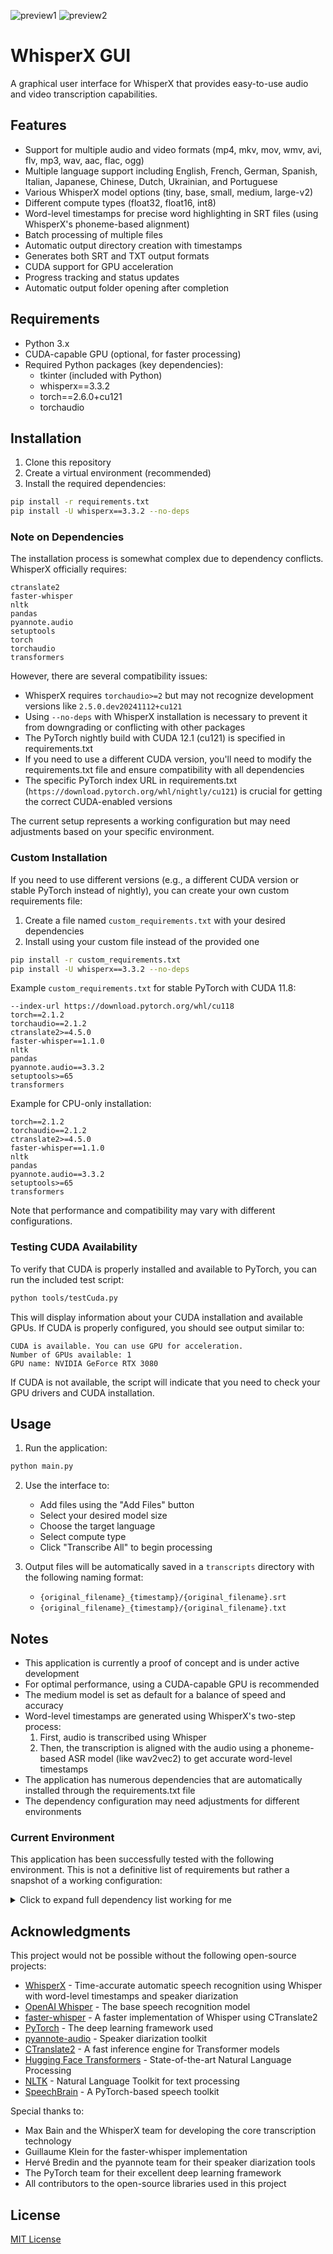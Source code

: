 ![preview1](https://github.com/fernicar/WhisperXGUI/blob/main/images/app_capture0.png)
![preview2](https://github.com/fernicar/WhisperXGUI/blob/main/images/app_capture1.png)

# WhisperX GUI

A graphical user interface for WhisperX that provides easy-to-use audio and video transcription capabilities.

## Features

- Support for multiple audio and video formats (mp4, mkv, mov, wmv, avi, flv, mp3, wav, aac, flac, ogg)
- Multiple language support including English, French, German, Spanish, Italian, Japanese, Chinese, Dutch, Ukrainian, and Portuguese
- Various WhisperX model options (tiny, base, small, medium, large-v2)
- Different compute types (float32, float16, int8)
- Word-level timestamps for precise word highlighting in SRT files (using WhisperX's phoneme-based alignment)
- Batch processing of multiple files
- Automatic output directory creation with timestamps
- Generates both SRT and TXT output formats
- CUDA support for GPU acceleration
- Progress tracking and status updates
- Automatic output folder opening after completion

## Requirements

- Python 3.x
- CUDA-capable GPU (optional, for faster processing)
- Required Python packages (key dependencies):
  - tkinter (included with Python)
  - whisperx==3.3.2
  - torch==2.6.0+cu121
  - torchaudio

## Installation

1. Clone this repository
2. Create a virtual environment (recommended)
3. Install the required dependencies:
```bash
pip install -r requirements.txt
pip install -U whisperx==3.3.2 --no-deps
```

### Note on Dependencies

The installation process is somewhat complex due to dependency conflicts. WhisperX officially requires:

```
ctranslate2
faster-whisper
nltk
pandas
pyannote.audio
setuptools
torch
torchaudio
transformers
```

However, there are several compatibility issues:

- WhisperX requires `torchaudio>=2` but may not recognize development versions like `2.5.0.dev20241112+cu121`
- Using `--no-deps` with WhisperX installation is necessary to prevent it from downgrading or conflicting with other packages
- The PyTorch nightly build with CUDA 12.1 (cu121) is specified in requirements.txt
- If you need to use a different CUDA version, you'll need to modify the requirements.txt file and ensure compatibility with all dependencies
- The specific PyTorch index URL in requirements.txt (`https://download.pytorch.org/whl/nightly/cu121`) is crucial for getting the correct CUDA-enabled versions

The current setup represents a working configuration but may need adjustments based on your specific environment.

### Custom Installation

If you need to use different versions (e.g., a different CUDA version or stable PyTorch instead of nightly), you can create your own custom requirements file:

1. Create a file named `custom_requirements.txt` with your desired dependencies
2. Install using your custom file instead of the provided one

```bash
pip install -r custom_requirements.txt
pip install -U whisperx==3.3.2 --no-deps
```

Example `custom_requirements.txt` for stable PyTorch with CUDA 11.8:

```
--index-url https://download.pytorch.org/whl/cu118
torch==2.1.2
torchaudio==2.1.2
ctranslate2>=4.5.0
faster-whisper==1.1.0
nltk
pandas
pyannote.audio==3.3.2
setuptools>=65
transformers
```

Example for CPU-only installation:

```
torch==2.1.2
torchaudio==2.1.2
ctranslate2>=4.5.0
faster-whisper==1.1.0
nltk
pandas
pyannote.audio==3.3.2
setuptools>=65
transformers
```

Note that performance and compatibility may vary with different configurations.

### Testing CUDA Availability

To verify that CUDA is properly installed and available to PyTorch, you can run the included test script:

```bash
python tools/testCuda.py
```

This will display information about your CUDA installation and available GPUs. If CUDA is properly configured, you should see output similar to:

```
CUDA is available. You can use GPU for acceleration.
Number of GPUs available: 1
GPU name: NVIDIA GeForce RTX 3080
```

If CUDA is not available, the script will indicate that you need to check your GPU drivers and CUDA installation.

## Usage

1. Run the application:
```bash
python main.py
```

2. Use the interface to:
   - Add files using the "Add Files" button
   - Select your desired model size
   - Choose the target language
   - Select compute type
   - Click "Transcribe All" to begin processing

3. Output files will be automatically saved in a `transcripts` directory with the following naming format:
   - `{original_filename}_{timestamp}/{original_filename}.srt`
   - `{original_filename}_{timestamp}/{original_filename}.txt`

## Notes

- This application is currently a proof of concept and is under active development
- For optimal performance, using a CUDA-capable GPU is recommended
- The medium model is set as default for a balance of speed and accuracy
- Word-level timestamps are generated using WhisperX's two-step process:
  1. First, audio is transcribed using Whisper
  2. Then, the transcription is aligned with the audio using a phoneme-based ASR model (like wav2vec2) to get accurate word-level timestamps
- The application has numerous dependencies that are automatically installed through the requirements.txt file
- The dependency configuration may need adjustments for different environments

### Current Environment

This application has been successfully tested with the following environment. This is not a definitive list of requirements but rather a snapshot of a working configuration:

<details>
<summary>Click to expand full dependency list working for me</summary>

```
aiohappyeyeballs        2.6.1
aiohttp                 3.11.18
aiosignal               1.3.2
alembic                 1.15.2
antlr4-python3-runtime  4.9.3
asteroid-filterbanks    0.4.0
attrs                   25.3.0
av                      14.3.0
certifi                 2025.1.31
cffi                    1.17.1
charset-normalizer      3.4.1
click                   8.1.8
colorama                0.4.6
coloredlogs             15.0.1
colorlog                6.9.0
contourpy               1.3.2
ctranslate2             4.6.0
cycler                  0.12.1
docopt                  0.6.2
einops                  0.8.1
faster-whisper          1.1.0
filelock                3.18.0
flatbuffers             25.2.10
fonttools               4.57.0
frozenlist              1.6.0
fsspec                  2025.3.2
greenlet                3.2.1
huggingface-hub         0.30.2
humanfriendly           10.0
HyperPyYAML             1.2.2
idna                    3.10
Jinja2                  3.1.6
joblib                  1.4.2
julius                  0.2.7
kiwisolver              1.4.8
lightning               2.5.1
lightning-utilities     0.14.3
Mako                    1.3.10
markdown-it-py          3.0.0
MarkupSafe              3.0.2
matplotlib              3.10.1
mdurl                   0.1.2
mpmath                  1.3.0
multidict               6.4.3
networkx                3.4.2
nltk                    3.9.1
numpy                   2.2.5
omegaconf               2.3.0
onnxruntime             1.21.1
optuna                  4.3.0
packaging               24.2
pandas                  2.2.3
pillow                  11.2.1
pip                     25.0.1
primePy                 1.3
propcache               0.3.1
protobuf                6.30.2
pyannote.audio          3.3.2
pyannote.core           5.0.0
pyannote.database       5.1.3
pyannote.metrics        3.2.1
pyannote.pipeline       3.0.1
pycparser               2.22
Pygments                2.19.1
pyparsing               3.2.3
pyreadline3             3.5.4
python-dateutil         2.9.0.post0
pytorch-lightning       2.5.1
pytorch-metric-learning 2.8.1
pytz                    2025.2
PyYAML                  6.0.2
regex                   2024.11.6
requests                2.32.3
rich                    14.0.0
ruamel.yaml             0.18.10
ruamel.yaml.clib        0.2.12
safetensors             0.5.3
scikit-learn            1.6.1
scipy                   1.15.2
semver                  3.0.4
sentencepiece           0.2.0
setuptools              79.0.0
shellingham             1.5.4
six                     1.17.0
sortedcontainers        2.4.0
soundfile               0.13.1
speechbrain             1.0.3
SQLAlchemy              2.0.40
sympy                   1.13.1
tabulate                0.9.0
tensorboardX            2.6.2.2
threadpoolctl           3.6.0
tokenizers              0.21.1
torch                   2.6.0.dev20241112+cu121
torch-audiomentations   0.12.0
torch_pitch_shift       1.2.5
torchaudio              2.5.0.dev20241112+cu121
torchmetrics            1.7.1
tqdm                    4.67.1
transformers            4.51.3
typer                   0.15.2
typing_extensions       4.13.2
tzdata                  2025.2
urllib3                 2.4.0
whisperx                3.3.2
yarl                    1.20.0
```
</details>

## Acknowledgments

This project would not be possible without the following open-source projects:

- [WhisperX](https://github.com/m-bain/whisperX) - Time-accurate automatic speech recognition using Whisper with word-level timestamps and speaker diarization
- [OpenAI Whisper](https://github.com/openai/whisper) - The base speech recognition model
- [faster-whisper](https://github.com/guillaumekln/faster-whisper) - A faster implementation of Whisper using CTranslate2
- [PyTorch](https://pytorch.org/) - The deep learning framework used
- [pyannote-audio](https://github.com/pyannote/pyannote-audio) - Speaker diarization toolkit
- [CTranslate2](https://github.com/OpenNMT/CTranslate2) - A fast inference engine for Transformer models
- [Hugging Face Transformers](https://github.com/huggingface/transformers) - State-of-the-art Natural Language Processing
- [NLTK](https://www.nltk.org/) - Natural Language Toolkit for text processing
- [SpeechBrain](https://speechbrain.github.io/) - A PyTorch-based speech toolkit

Special thanks to:
- Max Bain and the WhisperX team for developing the core transcription technology
- Guillaume Klein for the faster-whisper implementation
- Hervé Bredin and the pyannote team for their speaker diarization tools
- The PyTorch team for their excellent deep learning framework
- All contributors to the open-source libraries used in this project

## License

[MIT License](LICENSE)